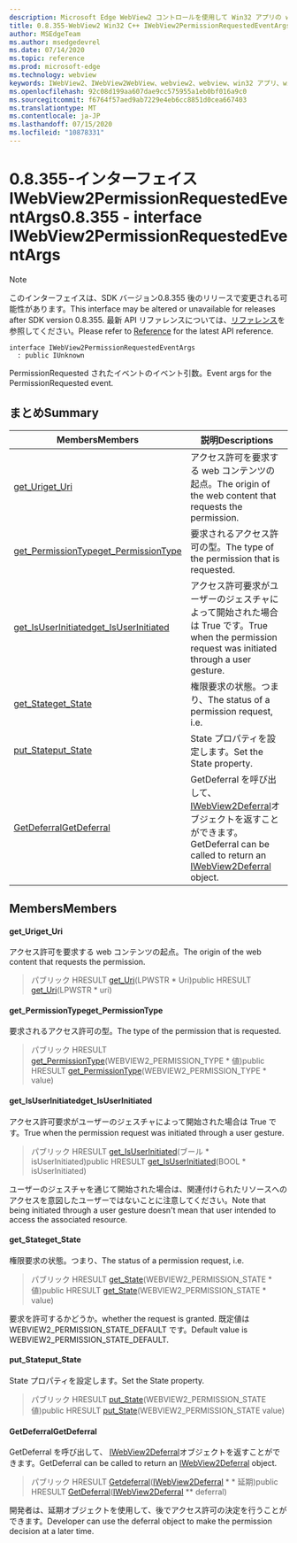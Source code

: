 ```yaml
---
description: Microsoft Edge WebView2 コントロールを使用して Win32 アプリの web コンテンツをホストする
title: 0.8.355-WebView2 Win32 C++ IWebView2PermissionRequestedEventArgs
author: MSEdgeTeam
ms.author: msedgedevrel
ms.date: 07/14/2020
ms.topic: reference
ms.prod: microsoft-edge
ms.technology: webview
keywords: IWebView2、IWebView2WebView、webview2、webview、win32 アプリ、win32、edge
ms.openlocfilehash: 92c08d199aa607dae9cc575955a1eb0bf016a9c0
ms.sourcegitcommit: f6764f57aed9ab7229e4eb6cc8851d0cea667403
ms.translationtype: MT
ms.contentlocale: ja-JP
ms.lasthandoff: 07/15/2020
ms.locfileid: "10878331"
---
```

# <span data-ttu-id="d2297-104">0.8.355-インターフェイス IWebView2PermissionRequestedEventArgs</span><span class="sxs-lookup"><span data-stu-id="d2297-104">0.8.355 - interface IWebView2PermissionRequestedEventArgs</span></span> 

> [!NOTE]
> <span data-ttu-id="d2297-105">このインターフェイスは、SDK バージョン0.8.355 後のリリースで変更される可能性があります。</span><span class="sxs-lookup"><span data-stu-id="d2297-105">This interface may be altered or unavailable for releases after SDK version 0.8.355.</span></span> <span data-ttu-id="d2297-106">最新 API リファレンスについては、[リファレンス](../../../webview2-api-reference.md)を参照してください。</span><span class="sxs-lookup"><span data-stu-id="d2297-106">Please refer to [Reference](../../../webview2-api-reference.md) for the latest API reference.</span></span>

```
interface IWebView2PermissionRequestedEventArgs
  : public IUnknown
```

<span data-ttu-id="d2297-107">PermissionRequested されたイベントのイベント引数。</span><span class="sxs-lookup"><span data-stu-id="d2297-107">Event args for the PermissionRequested event.</span></span>

## <span data-ttu-id="d2297-108">まとめ</span><span class="sxs-lookup"><span data-stu-id="d2297-108">Summary</span></span>

 <span data-ttu-id="d2297-109">Members</span><span class="sxs-lookup"><span data-stu-id="d2297-109">Members</span></span>                        | <span data-ttu-id="d2297-110">説明</span><span class="sxs-lookup"><span data-stu-id="d2297-110">Descriptions</span></span>
--------------------------------|---------------------------------------------
[<span data-ttu-id="d2297-111">get_Uri</span><span class="sxs-lookup"><span data-stu-id="d2297-111">get_Uri</span></span>](#get_uri) | <span data-ttu-id="d2297-112">アクセス許可を要求する web コンテンツの起点。</span><span class="sxs-lookup"><span data-stu-id="d2297-112">The origin of the web content that requests the permission.</span></span>
[<span data-ttu-id="d2297-113">get_PermissionType</span><span class="sxs-lookup"><span data-stu-id="d2297-113">get_PermissionType</span></span>](#get_permissiontype) | <span data-ttu-id="d2297-114">要求されるアクセス許可の型。</span><span class="sxs-lookup"><span data-stu-id="d2297-114">The type of the permission that is requested.</span></span>
[<span data-ttu-id="d2297-115">get_IsUserInitiated</span><span class="sxs-lookup"><span data-stu-id="d2297-115">get_IsUserInitiated</span></span>](#get_isuserinitiated) | <span data-ttu-id="d2297-116">アクセス許可要求がユーザーのジェスチャによって開始された場合は True です。</span><span class="sxs-lookup"><span data-stu-id="d2297-116">True when the permission request was initiated through a user gesture.</span></span>
[<span data-ttu-id="d2297-117">get_State</span><span class="sxs-lookup"><span data-stu-id="d2297-117">get_State</span></span>](#get_state) | <span data-ttu-id="d2297-118">権限要求の状態。つまり、</span><span class="sxs-lookup"><span data-stu-id="d2297-118">The status of a permission request, i.e.</span></span>
[<span data-ttu-id="d2297-119">put_State</span><span class="sxs-lookup"><span data-stu-id="d2297-119">put_State</span></span>](#put_state) | <span data-ttu-id="d2297-120">State プロパティを設定します。</span><span class="sxs-lookup"><span data-stu-id="d2297-120">Set the State property.</span></span>
[<span data-ttu-id="d2297-121">GetDeferral</span><span class="sxs-lookup"><span data-stu-id="d2297-121">GetDeferral</span></span>](#getdeferral) | <span data-ttu-id="d2297-122">GetDeferral を呼び出して、 [IWebView2Deferral](IWebView2Deferral.md)オブジェクトを返すことができます。</span><span class="sxs-lookup"><span data-stu-id="d2297-122">GetDeferral can be called to return an [IWebView2Deferral](IWebView2Deferral.md) object.</span></span>

## <span data-ttu-id="d2297-123">Members</span><span class="sxs-lookup"><span data-stu-id="d2297-123">Members</span></span>

#### <span data-ttu-id="d2297-124">get_Uri</span><span class="sxs-lookup"><span data-stu-id="d2297-124">get_Uri</span></span> 

<span data-ttu-id="d2297-125">アクセス許可を要求する web コンテンツの起点。</span><span class="sxs-lookup"><span data-stu-id="d2297-125">The origin of the web content that requests the permission.</span></span>

> <span data-ttu-id="d2297-126">パブリック HRESULT [get_Uri](#get_uri)(LPWSTR \* Uri)</span><span class="sxs-lookup"><span data-stu-id="d2297-126">public HRESULT [get_Uri](#get_uri)(LPWSTR \* uri)</span></span>

#### <span data-ttu-id="d2297-127">get_PermissionType</span><span class="sxs-lookup"><span data-stu-id="d2297-127">get_PermissionType</span></span> 

<span data-ttu-id="d2297-128">要求されるアクセス許可の型。</span><span class="sxs-lookup"><span data-stu-id="d2297-128">The type of the permission that is requested.</span></span>

> <span data-ttu-id="d2297-129">パブリック HRESULT [get_PermissionType](#get_permissiontype)(WEBVIEW2_PERMISSION_TYPE \* 値)</span><span class="sxs-lookup"><span data-stu-id="d2297-129">public HRESULT [get_PermissionType](#get_permissiontype)(WEBVIEW2_PERMISSION_TYPE \* value)</span></span>

#### <span data-ttu-id="d2297-130">get_IsUserInitiated</span><span class="sxs-lookup"><span data-stu-id="d2297-130">get_IsUserInitiated</span></span> 

<span data-ttu-id="d2297-131">アクセス許可要求がユーザーのジェスチャによって開始された場合は True です。</span><span class="sxs-lookup"><span data-stu-id="d2297-131">True when the permission request was initiated through a user gesture.</span></span>

> <span data-ttu-id="d2297-132">パブリック HRESULT [get_IsUserInitiated](#get_isuserinitiated)(ブール \* isUserInitiated)</span><span class="sxs-lookup"><span data-stu-id="d2297-132">public HRESULT [get_IsUserInitiated](#get_isuserinitiated)(BOOL \* isUserInitiated)</span></span>

<span data-ttu-id="d2297-133">ユーザーのジェスチャを通じて開始された場合は、関連付けられたリソースへのアクセスを意図したユーザーではないことに注意してください。</span><span class="sxs-lookup"><span data-stu-id="d2297-133">Note that being initiated through a user gesture doesn't mean that user intended to access the associated resource.</span></span>

#### <span data-ttu-id="d2297-134">get_State</span><span class="sxs-lookup"><span data-stu-id="d2297-134">get_State</span></span> 

<span data-ttu-id="d2297-135">権限要求の状態。つまり、</span><span class="sxs-lookup"><span data-stu-id="d2297-135">The status of a permission request, i.e.</span></span>

> <span data-ttu-id="d2297-136">パブリック HRESULT [get_State](#get_state)(WEBVIEW2_PERMISSION_STATE \* 値)</span><span class="sxs-lookup"><span data-stu-id="d2297-136">public HRESULT [get_State](#get_state)(WEBVIEW2_PERMISSION_STATE \* value)</span></span>

<span data-ttu-id="d2297-137">要求を許可するかどうか。</span><span class="sxs-lookup"><span data-stu-id="d2297-137">whether the request is granted.</span></span> <span data-ttu-id="d2297-138">既定値は WEBVIEW2_PERMISSION_STATE_DEFAULT です。</span><span class="sxs-lookup"><span data-stu-id="d2297-138">Default value is WEBVIEW2_PERMISSION_STATE_DEFAULT.</span></span>

#### <span data-ttu-id="d2297-139">put_State</span><span class="sxs-lookup"><span data-stu-id="d2297-139">put_State</span></span> 

<span data-ttu-id="d2297-140">State プロパティを設定します。</span><span class="sxs-lookup"><span data-stu-id="d2297-140">Set the State property.</span></span>

> <span data-ttu-id="d2297-141">パブリック HRESULT [put_State](#put_state)(WEBVIEW2_PERMISSION_STATE 値)</span><span class="sxs-lookup"><span data-stu-id="d2297-141">public HRESULT [put_State](#put_state)(WEBVIEW2_PERMISSION_STATE value)</span></span>

#### <span data-ttu-id="d2297-142">GetDeferral</span><span class="sxs-lookup"><span data-stu-id="d2297-142">GetDeferral</span></span> 

<span data-ttu-id="d2297-143">GetDeferral を呼び出して、 [IWebView2Deferral](IWebView2Deferral.md)オブジェクトを返すことができます。</span><span class="sxs-lookup"><span data-stu-id="d2297-143">GetDeferral can be called to return an [IWebView2Deferral](IWebView2Deferral.md) object.</span></span>

> <span data-ttu-id="d2297-144">パブリック HRESULT [Getdeferral](#getdeferral)([IWebView2Deferral](IWebView2Deferral.md) \* \* 延期)</span><span class="sxs-lookup"><span data-stu-id="d2297-144">public HRESULT [GetDeferral](#getdeferral)([IWebView2Deferral](IWebView2Deferral.md) \*\* deferral)</span></span>

<span data-ttu-id="d2297-145">開発者は、延期オブジェクトを使用して、後でアクセス許可の決定を行うことができます。</span><span class="sxs-lookup"><span data-stu-id="d2297-145">Developer can use the deferral object to make the permission decision at a later time.</span></span>

